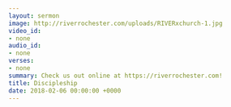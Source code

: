 ```yaml
---
layout: sermon
image: http://riverrochester.com/uploads/RIVERxchurch-1.jpg
video_id:
- none
audio_id:
- none
verses:
- none
summary: Check us out online at https://riverrochester.com!
title: Discipleship
date: 2018-02-06 00:00:00 +0000
---
```

